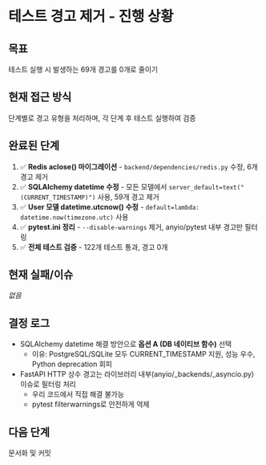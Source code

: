 # 테스트 경고 제거 - 진행 상황

## 목표
테스트 실행 시 발생하는 69개 경고를 0개로 줄이기

## 현재 접근 방식
단계별로 경고 유형을 처리하며, 각 단계 후 테스트 실행하여 검증

## 완료된 단계
1. ✅ **Redis aclose() 마이그레이션** - `backend/dependencies/redis.py` 수정, 6개 경고 제거
2. ✅ **SQLAlchemy datetime 수정** - 모든 모델에서 `server_default=text("(CURRENT_TIMESTAMP)")` 사용, 59개 경고 제거
3. ✅ **User 모델 datetime.utcnow() 수정** - `default=lambda: datetime.now(timezone.utc)` 사용
4. ✅ **pytest.ini 정리** - `--disable-warnings` 제거, anyio/pytest 내부 경고만 필터링
5. ✅ **전체 테스트 검증** - 122개 테스트 통과, 경고 0개

## 현재 실패/이슈
_없음_

## 결정 로그
- SQLAlchemy datetime 해결 방안으로 **옵션 A (DB 네이티브 함수)** 선택
  - 이유: PostgreSQL/SQLite 모두 CURRENT_TIMESTAMP 지원, 성능 우수, Python deprecation 회피
- FastAPI HTTP 상수 경고는 라이브러리 내부(anyio/_backends/_asyncio.py) 이슈로 필터링 처리
  - 우리 코드에서 직접 해결 불가능
  - pytest filterwarnings로 안전하게 억제

## 다음 단계
문서화 및 커밋
